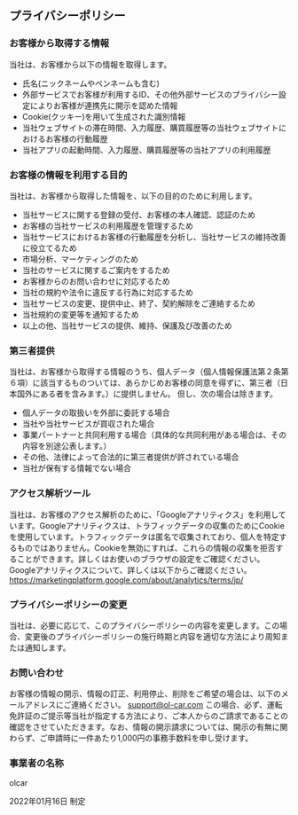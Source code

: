 
## プライバシーポリシー

### お客様から取得する情報
当社は、お客様から以下の情報を取得します。

- 氏名(ニックネームやペンネームも含む)
- 外部サービスでお客様が利用するID、その他外部サービスのプライバシー設定によりお客様が連携先に開示を認めた情報
- Cookie(クッキー)を用いて生成された識別情報
- 当社ウェブサイトの滞在時間、入力履歴、購買履歴等の当社ウェブサイトにおけるお客様の行動履歴
- 当社アプリの起動時間、入力履歴、購買履歴等の当社アプリの利用履歴

### お客様の情報を利用する目的
当社は、お客様から取得した情報を、以下の目的のために利用します。

- 当社サービスに関する登録の受付、お客様の本人確認、認証のため
- お客様の当社サービスの利用履歴を管理するため
- 当社サービスにおけるお客様の行動履歴を分析し、当社サービスの維持改善に役立てるため
- 市場分析、マーケティングのため
- 当社のサービスに関するご案内をするため
- お客様からのお問い合わせに対応するため
- 当社の規約や法令に違反する行為に対応するため
- 当社サービスの変更、提供中止、終了、契約解除をご連絡するため
- 当社規約の変更等を通知するため
- 以上の他、当社サービスの提供、維持、保護及び改善のため
  
### 第三者提供
当社は、お客様から取得する情報のうち、個人データ（個人情報保護法第２条第６項）に該当するものついては、あらかじめお客様の同意を得ずに、第三者（日本国外にある者を含みます。）に提供しません。
但し、次の場合は除きます。
- 個人データの取扱いを外部に委託する場合
- 当社や当社サービスが買収された場合
- 事業パートナーと共同利用する場合（具体的な共同利用がある場合は、その内容を別途公表します。）
- その他、法律によって合法的に第三者提供が許されている場合
- 当社が保有する情報でない場合

### アクセス解析ツール
当社は、お客様のアクセス解析のために、「Googleアナリティクス」を利用しています。Googleアナリティクスは、トラフィックデータの収集のためにCookieを使用しています。トラフィックデータは匿名で収集されており、個人を特定するものではありません。Cookieを無効にすれば、これらの情報の収集を拒否することができます。詳しくはお使いのブラウザの設定をご確認ください。Googleアナリティクスについて、詳しくは以下からご確認ください。
https://marketingplatform.google.com/about/analytics/terms/jp/

### プライバシーポリシーの変更
当社は、必要に応じて、このプライバシーポリシーの内容を変更します。この場合、変更後のプライバシーポリシーの施行時期と内容を適切な方法により周知または通知します。

### お問い合わせ
お客様の情報の開示、情報の訂正、利用停止、削除をご希望の場合は、以下のメールアドレスにご連絡ください。
support@ol-car.com
この場合、必ず、運転免許証のご提示等当社が指定する方法により、ご本人からのご請求であることの確認をさせていただきます。なお、情報の開示請求については、開示の有無に関わらず、ご申請時に一件あたり1,000円の事務手数料を申し受けます。

### 事業者の名称
olcar

2022年01月16日 制定
